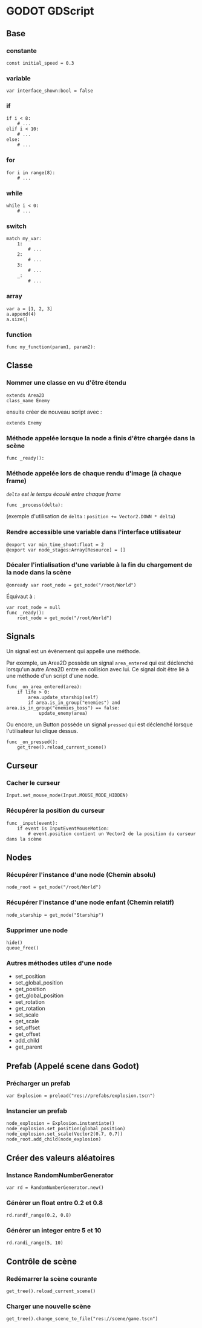# GODOT GDScript

## Base

### constante

```
const initial_speed = 0.3
```

### variable

```
var interface_shown:bool = false
```

### if

```
if i < 8:
    # ...
elif i < 10:
    # ...
else:
    # ...
```

### for

```
for i in range(8):
    # ...
```

### while

```
while i < 0:
    # ...
```

### switch

```
match my_var:
    1:
        # ...
    2:
        # ...
    3:
        # ...
    _:
        # ...
```

### array

```
var a = [1, 2, 3]
a.append(4)
a.size()
```

### function

```
func my_function(param1, param2):
```

## Classe

### Nommer une classe en vu d'être étendu

```
extends Area2D
class_name Enemy
```

ensuite créer de nouveau script avec :

```
extends Enemy
```

### Méthode appelée lorsque la node a finis d'être chargée dans la scène

```
func _ready():
```

### Méthode appelée lors de chaque rendu d'image (à chaque frame)

*`delta` est le temps écoulé entre chaque frame*

```
func _process(delta):
```

(exemple d'utilisation de `delta` : `position += Vector2.DOWN * delta`)

### Rendre accessible une variable dans l'interface utilisateur

```
@export var min_time_shoot:float = 2
@export var node_stages:Array[Resource] = []
```

### Décaler l'intialisation d'une variable à la fin du chargement de la node dans la scène

```
@onready var root_node = get_node("/root/World")
```

Équivaut à :

```
var root_node = null
func _ready():
	root_node = get_node("/root/World")
```

## Signals

Un signal est un évènement qui appelle une méthode. 

Par exemple, un Area2D possède un signal `area_entered` qui est déclenché 
lorsqu'un autre Area2D entre en collision avec lui. Ce signal doit être lié 
à une méthode d'un script d'une node.

```
func _on_area_entered(area):
	if life > 0:
		area.update_starship(self)
		if area.is_in_group("enemies") and area.is_in_group("enemies_boss") == false:
			update_enemy(area)
```

Ou encore, un Button possède un signal `pressed` qui est déclenché 
lorsque l'utilisateur lui clique dessus.

```
func _on_pressed():
	get_tree().reload_current_scene()
```

## Curseur

### Cacher le curseur

```
Input.set_mouse_mode(Input.MOUSE_MODE_HIDDEN)
```

### Récupérer la position du curseur

```
func _input(event):
	if event is InputEventMouseMotion:
		# event.position contient un Vector2 de la position du curseur dans la scène
```

## Nodes

### Récupérer l'instance d'une node (Chemin absolu)

```
node_root = get_node("/root/World") 
```

### Récupérer l'instance d'une node enfant (Chemin relatif)

```
node_starship = get_node("Starship") 
```

### Supprimer une node

```
hide()
queue_free()
```

### Autres méthodes utiles d'une node

- set_position
- set_global_position
- get_position
- get_global_position
- set_rotation
- get_rotation
- set_scale
- get_scale
- set_offset
- get_offset
- add_child
- get_parent

## Prefab (Appelé scene dans Godot)

### Précharger un prefab

```
var Explosion = preload("res://prefabs/explosion.tscn")
```

### Instancier un prefab

```
node_explosion = Explosion.instantiate()
node_explosion.set_position(global_position)
node_explosion.set_scale(Vector2(0.7, 0.7))
node_root.add_child(node_explosion)
```

## Créer des valeurs aléatoires

### Instance RandomNumberGenerator

```
var rd = RandomNumberGenerator.new()
```

### Générer un float entre 0.2 et 0.8

```
rd.randf_range(0.2, 0.8)
```

### Générer un integer entre 5 et 10

```
rd.randi_range(5, 10)
```

## Contrôle de scène

### Redémarrer la scène courante

```
get_tree().reload_current_scene()
```

### Charger une nouvelle scène

```
get_tree().change_scene_to_file("res://scene/game.tscn")
```
